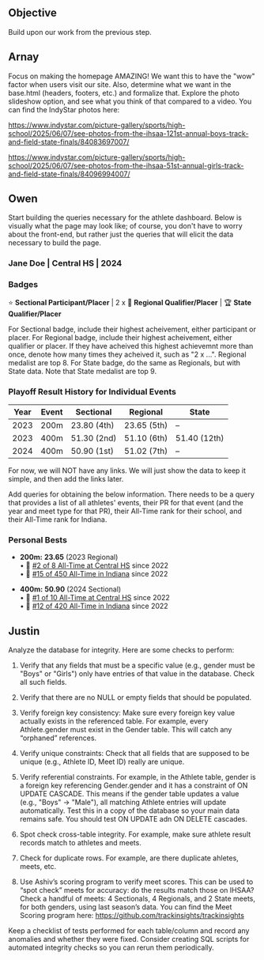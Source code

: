 ## Objective
Build upon our work from the previous step.

## Arnay
Focus on making the homepage AMAZING! We want this to have the "wow" factor when users visit our site. Also, determine what we want in the base.html (headers, footers, etc.) and formalize that. Explore the photo slideshow option, and see what you think of that compared to a video. You can find the IndyStar photos here: 

https://www.indystar.com/picture-gallery/sports/high-school/2025/06/07/see-photos-from-the-ihsaa-121st-annual-boys-track-and-field-state-finals/84083697007/

https://www.indystar.com/picture-gallery/sports/high-school/2025/06/07/see-photos-from-the-ihsaa-51st-annual-girls-track-and-field-state-finals/84096994007/

## Owen
Start building the queries necessary for the athlete dashboard. Below is visually what the page may look like; of course, you don't have to worry about the front-end, but rather just the queries that will elicit the data necessary to build the page. 

### Jane Doe | Central HS | 2024

### Badges

⭐ **Sectional Participant/Placer** | 2 x 🏅 **Regional Qualifier/Placer** | 🏆 **State Qualifier/Placer** 

For Sectional badge, include their highest acheivement, either participant or placer. 
For Regional badge, include their highest acheivement, either qualifier or placer. If they have acheived this highest achievemnt more than once, denote how many times they acheived it, such as "2 x ...". Regional medalist are top 8.
For State badge, do the same as Regionals, but with State data. Note that State medalist are top 9. 

### Playoff Result History for Individual Events
| Year | Event | Sectional | Regional | State |
|------|-------|-----------|---------|-------|
| 2023 | 200m  | 23.80 (4th) | 23.65 (5th) | – |
| 2023 | 400m  | 51.30 (2nd) | 51.10 (6th) | 51.40 (12th) |
| 2024 | 400m  | 50.90 (1st) | 51.02 (7th) | – |

For now, we will NOT have any links. We will just show the data to keep it simple, and then add the links later. 

Add queries for obtaining the below information. There needs to be a query that provides a list of all athletes' events, their PR for that event (and the year and meet type for that PR), their All-Time rank for their school, and their All-Time rank for Indiana. 

### Personal Bests  

- **200m:** **23.65** (2023 Regional)  
   • 🏫 [#2 of 8 All-Time at Central HS](#school-200m-ranking) since 2022  
   • 🏅 [#15 of 450 All-Time in Indiana](#state-200m-ranking) since 2022  

- **400m:** **50.90** (2024 Sectional)  
   • 🏫 [#1 of 10 All-Time at Central HS](#school-400m-ranking) since 2022  
   • 🏅 [#12 of 420 All-Time in Indiana](#state-400m-ranking) since 2022 

## Justin
Analyze the database for integrity. Here are some checks to perform:
1. Verify that any fields that must be a specific value (e.g., gender must be "Boys" or "Girls") only have entries of that value in the database. Check all such fields.

2. Verify that there are no NULL or empty fields that should be populated.

3. Verify foreign key consistency: Make sure every foreign key value actually exists in the referenced table. For example, every Athlete.gender must exist in the Gender table. This will catch any “orphaned” references.

4. Verify unique constraints: Check that all fields that are supposed to be unique (e.g., Athlete ID, Meet ID) really are unique.

5. Verify referential constraints. For example, in the Athlete table, gender is a foreign key referencing Gender.gender and it has a constraint of ON UPDATE CASCADE. This means if the gender table updates a value (e.g., "Boys" → "Male"), all matching Athlete entries will update automatically. Test this in a copy of the database so your main data remains safe. You should test ON UPDATE adn ON DELETE cascades.

6. Spot check cross-table integrity. For example, make sure athlete result records match to athletes and meets. 

7. Check for duplicate rows. For example, are there duplicate ahletes, meets, etc.

8. Use Ashiv’s scoring program to verify meet scores. This can be used to “spot check” meets for accuracy: do the results match those on IHSAA? Check a handful of meets: 4 Sectionals, 4 Regionals, and 2 State meets, for both genders, using last season’s data. You can find the Meet Scoring program here: https://github.com/trackinsights/trackinsights
   
Keep a checklist of tests performed for each table/column and record any anomalies and whether they were fixed. Consider creating SQL scripts for automated integrity checks so you can rerun them periodically.
